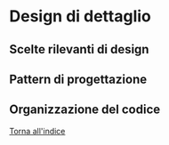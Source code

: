 # Design di dettaglio

## Scelte rilevanti di design

## Pattern di progettazione

## Organizzazione del codice

[Torna all'indice](index.md)